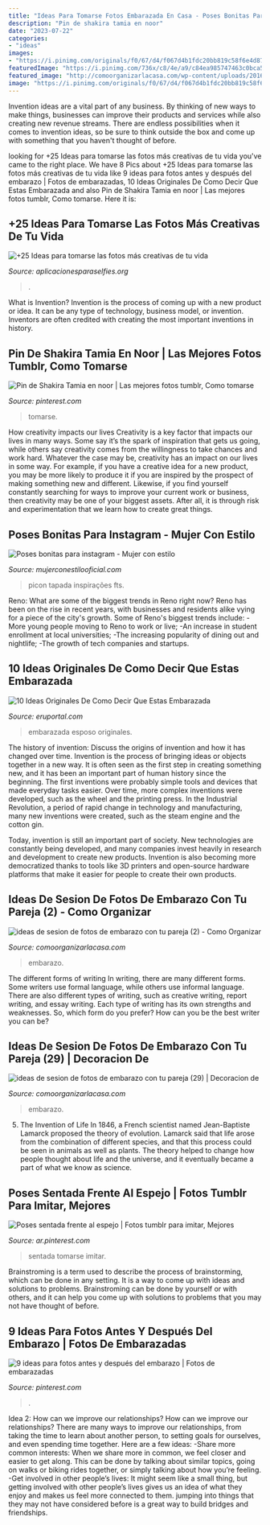 ```yaml
---
title: "Ideas Para Tomarse Fotos Embarazada En Casa - Poses Bonitas Para Instagram"
description: "Pin de shakira tamia en noor"
date: "2023-07-22"
categories:
- "ideas"
images:
- "https://i.pinimg.com/originals/f0/67/d4/f067d4b1fdc20bb819c58f6e4d879252.jpg"
featuredImage: "https://i.pinimg.com/736x/c8/4e/a9/c84ea985747463c0bca5fd2a9f9cd4c5.jpg"
featured_image: "http://comoorganizarlacasa.com/wp-content/uploads/2016/04/ideas-de-sesion-de-fotos-de-embarazo-con-tu-pareja-29.jpg"
image: "https://i.pinimg.com/originals/f0/67/d4/f067d4b1fdc20bb819c58f6e4d879252.jpg"
---
```



Invention ideas are a vital part of any business. By thinking of new ways to make things, businesses can improve their products and services while also creating new revenue streams. There are endless possibilities when it comes to invention ideas, so be sure to think outside the box and come up with something that you haven't thought of before.

	

		
looking for +25 Ideas para tomarse las fotos más creativas de tu vida you've came to the right place. We have 8 Pics about +25 Ideas para tomarse las fotos más creativas de tu vida like 9 ideas para fotos antes y después del embarazo | Fotos de embarazadas, 10 Ideas Originales De Como Decir Que Estas Embarazada and also Pin de Shakira Tamia en noor | Las mejores fotos tumblr, Como tomarse. Here it is:
		
    
## +25 Ideas Para Tomarse Las Fotos Más Creativas De Tu Vida

<img loading=lazy src="https://aplicacionesparaselfies.org/wp-content/uploads/2018/04/posando-en-la-ventana.png" onerror="this.onerror=null;this.src='https://tse1.mm.bing.net/th?id=OIP.1pinSyGJfWLyQIWhf4nWzAHaDt&amp;pid=15.1';" alt="+25 Ideas para tomarse las fotos más creativas de tu vida">

_Source: aplicacionesparaselfies.org_

>. 

	

What is Invention?
Invention is the process of coming up with a new product or idea. It can be any type of technology, business model, or invention. Inventors are often credited with creating the most important inventions in history.

    
## Pin De Shakira Tamia En Noor | Las Mejores Fotos Tumblr, Como Tomarse

<img loading=lazy src="https://i.pinimg.com/736x/c8/4e/a9/c84ea985747463c0bca5fd2a9f9cd4c5.jpg" onerror="this.onerror=null;this.src='https://tse4.mm.bing.net/th?id=OIP.0rA7JQLPqQtXj2xfVX-hUgHaMJ&amp;pid=15.1';" alt="Pin de Shakira Tamia en noor | Las mejores fotos tumblr, Como tomarse">

_Source: pinterest.com_

>tomarse. 

	

How creativity impacts our lives
Creativity is a key factor that impacts our lives in many ways. Some say it’s the spark of inspiration that gets us going, while others say creativity comes from the willingness to take chances and work hard. Whatever the case may be, creativity has an impact on our lives in some way. 
For example, if you have a creative idea for a new product, you may be more likely to produce it if you are inspired by the prospect of making something new and different. Likewise, if you find yourself constantly searching for ways to improve your current work or business, then creativity may be one of your biggest assets. After all, it is through risk and experimentation that we learn how to create great things.

    
## Poses Bonitas Para Instagram - Mujer Con Estilo

<img loading=lazy src="https://1.bp.blogspot.com/-zZpLjPih718/XkGmlkUW0-I/AAAAAAAAAes/jidYtmskpBUgxliBhf5-vX4Mi3nBdfaAgCLcBGAsYHQ/s1600/78c3ac358efe8acef9f0e5d205332e80.jpg" onerror="this.onerror=null;this.src='https://tse1.mm.bing.net/th?id=OIP.15CxWD8sBuBKWxeAxlyUcwHaH-&amp;pid=15.1';" alt="Poses bonitas para instagram - Mujer con estilo">

_Source: mujerconestilooficial.com_

>picon tapada inspirações fts. 

	

Reno: What are some of the biggest trends in Reno right now?
Reno has been on the rise in recent years, with businesses and residents alike vying for a piece of the city's growth. Some of Reno's biggest trends include: 
 -More young people moving to Reno to work or live; 
-An increase in student enrollment at local universities; 
-The increasing popularity of dining out and nightlife; 
-The growth of tech companies and startups.

    
## 10 Ideas Originales De Como Decir Que Estas Embarazada

<img loading=lazy src="https://eruportal.com/wp-content/uploads/2016/11/como-decir-que-estas-embrazada-3_opt.png" onerror="this.onerror=null;this.src='https://tse3.mm.bing.net/th?id=OIP.o8a0T34BXDlJoYR65sM5owHaEO&amp;pid=15.1';" alt="10 Ideas Originales De Como Decir Que Estas Embarazada">

_Source: eruportal.com_

>embarazada esposo originales. 

	

The history of invention: Discuss the origins of invention and how it has changed over time.
Invention is the process of bringing ideas or objects together in a new way. It is often seen as the first step in creating something new, and it has been an important part of human history since the beginning.
The first inventions were probably simple tools and devices that made everyday tasks easier. Over time, more complex inventions were developed, such as the wheel and the printing press. In the Industrial Revolution, a period of rapid change in technology and manufacturing, many new inventions were created, such as the steam engine and the cotton gin.

Today, invention is still an important part of society. New technologies are constantly being developed, and many companies invest heavily in research and development to create new products. Invention is also becoming more democratized thanks to tools like 3D printers and open-source hardware platforms that make it easier for people to create their own products.

    
## Ideas De Sesion De Fotos De Embarazo Con Tu Pareja (2) - Como Organizar

<img loading=lazy src="https://comoorganizarlacasa.com/wp-content/uploads/2016/04/ideas-de-sesion-de-fotos-de-embarazo-con-tu-pareja-2.jpg" onerror="this.onerror=null;this.src='https://tse4.mm.bing.net/th?id=OIP.wB7uRm4y5YLpiw4hjUP3awHaLH&amp;pid=15.1';" alt="ideas de sesion de fotos de embarazo con tu pareja (2) - Como Organizar">

_Source: comoorganizarlacasa.com_

>embarazo. 

	

The different forms of writing
In writing, there are many different forms. Some writers use formal language, while others use informal language. There are also different types of writing, such as creative writing, report writing, and essay writing. Each type of writing has its own strengths and weaknesses. So, which form do you prefer? How can you be the best writer you can be?

    
## Ideas De Sesion De Fotos De Embarazo Con Tu Pareja (29) | Decoracion De

<img loading=lazy src="http://comoorganizarlacasa.com/wp-content/uploads/2016/04/ideas-de-sesion-de-fotos-de-embarazo-con-tu-pareja-29.jpg" onerror="this.onerror=null;this.src='https://tse2.mm.bing.net/th?id=OIP.3rdqEL0MBNIAweyJLAxUDQHaE7&amp;pid=15.1';" alt="ideas de sesion de fotos de embarazo con tu pareja (29) | Decoracion de">

_Source: comoorganizarlacasa.com_

>embarazo. 

	

5. The Invention of Life
In 1846, a French scientist named Jean-Baptiste Lamarck proposed the theory of evolution. Lamarck said that life arose from the combination of different species, and that this process could be seen in animals as well as plants. The theory helped to change how people thought about life and the universe, and it eventually became a part of what we know as science.

    
## Poses Sentada Frente Al Espejo | Fotos Tumblr Para Imitar, Mejores

<img loading=lazy src="https://i.pinimg.com/originals/f0/67/d4/f067d4b1fdc20bb819c58f6e4d879252.jpg" onerror="this.onerror=null;this.src='https://tse2.mm.bing.net/th?id=OIP.bnxwVCnJNtV0PI_kCCBvMgHaJ4&amp;pid=15.1';" alt="Poses sentada frente al espejo | Fotos tumblr para imitar, Mejores">

_Source: ar.pinterest.com_

>sentada tomarse imitar. 

	

Brainstroming is a term used to describe the process of brainstorming, which can be done in any setting. It is a way to come up with ideas and solutions to problems. Brainstroming can be done by yourself or with others, and it can help you come up with solutions to problems that you may not have thought of before.

    
## 9 Ideas Para Fotos Antes Y Después Del Embarazo | Fotos De Embarazadas

<img loading=lazy src="https://i.pinimg.com/736x/c6/75/7a/c6757a9fbf77aeec9f82d64a4abbab9f.jpg" onerror="this.onerror=null;this.src='https://tse2.mm.bing.net/th?id=OIP.T2E3Tgb4l0uoZvA-F4VgKwHaLG&amp;pid=15.1';" alt="9 ideas para fotos antes y después del embarazo | Fotos de embarazadas">

_Source: pinterest.com_

>. 

	

Idea 2: How can we improve our relationships?
How can we improve our relationships? There are many ways to improve our relationships, from taking the time to learn about another person, to setting goals for ourselves, and even spending time together. Here are a few ideas: 
-Share more common interests: When we share more in common, we feel closer and easier to get along. This can be done by talking about similar topics, going on walks or biking rides together, or simply talking about how you’re feeling. 
-Get involved in other people’s lives: It might seem like a small thing, but getting involved with other people’s lives gives us an idea of what they enjoy and makes us feel more connected to them. jumping into things that they may not have considered before is a great way to build bridges and friendships.

